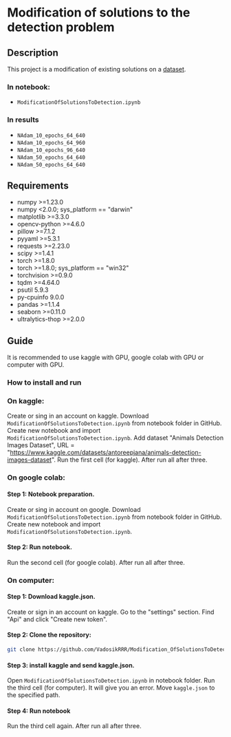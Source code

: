 # Modification of solutions to the detection problem

## Description

This project is a modification of existing solutions on a [dataset](https://www.kaggle.com/datasets/antoreepjana/animals-detection-images-dataset "Link to the dataset").

### In notebook:
- `ModificationOfSolutionsToDetection.ipynb`

### In results
- `NAdam_10_epochs_64_640`
- `NAdam_10_epochs_64_960`
- `NAdam_10_epochs_96_640`
- `NAdam_50_epochs_64_640`
- `NAdam_50_epochs_64_640`

## Requirements

- numpy               >=1.23.0
- numpy               <2.0.0; sys_platform == "darwin"
- matplotlib          >=3.3.0
- opencv-python       >=4.6.0
- pillow              >=7.1.2
- pyyaml              >=5.3.1
- requests            >=2.23.0
- scipy               >=1.4.1
- torch               >=1.8.0
- torch               >=1.8.0; sys_platform == "win32"
- torchvision         >=0.9.0
- tqdm                >=4.64.0
- psutil              5.9.3
- py-cpuinfo          9.0.0
- pandas              >=1.1.4
- seaborn             >=0.11.0
- ultralytics-thop    >=2.0.0

## Guide

It is recommended to use kaggle with GPU, google colab with GPU or computer with GPU.

### How to install and run

### On kaggle:

Create or sing in an account on kaggle.
Download `ModificationOfSolutionsToDetection.ipynb` from notebook folder in GitHub.
Create new notebook and import `ModificationOfSolutionsToDetection.ipynb`.
Add dataset "Animals Detection Images Dataset", URL = "https://www.kaggle.com/datasets/antoreepjana/animals-detection-images-dataset".
Run the first cell (for kaggle). After run all after three.

### On google colab:

#### Step 1: Notebook preparation.

Create or sing in account on google.
Download `ModificationOfSolutionsToDetection.ipynb` from notebook folder in GitHub.
Create new notebook and import `ModificationOfSolutionsToDetection.ipynb`.

#### Step 2: Run notebook.

Run the second cell (for google colab). After run all after three.

### On computer:

#### Step 1: Download kaggle.json.

Create or sign in an account on kaggle.
Go to the "settings" section.
Find "Api" and click "Create new token".

#### Step 2: Clone the repository:

```bash
git clone https://github.com/VadosikRRR/Modification_OfSolutionsToDetection.git
```

#### Step 3: install kaggle and send kaggle.json.
Open `ModificationOfSolutionsToDetection.ipynb` in notebook folder.
Run the third cell (for computer).
It will give you an error. Move `kaggle.json` to the specified path.

#### Step 4: Run notebook
Run the third cell again. After run all after three.